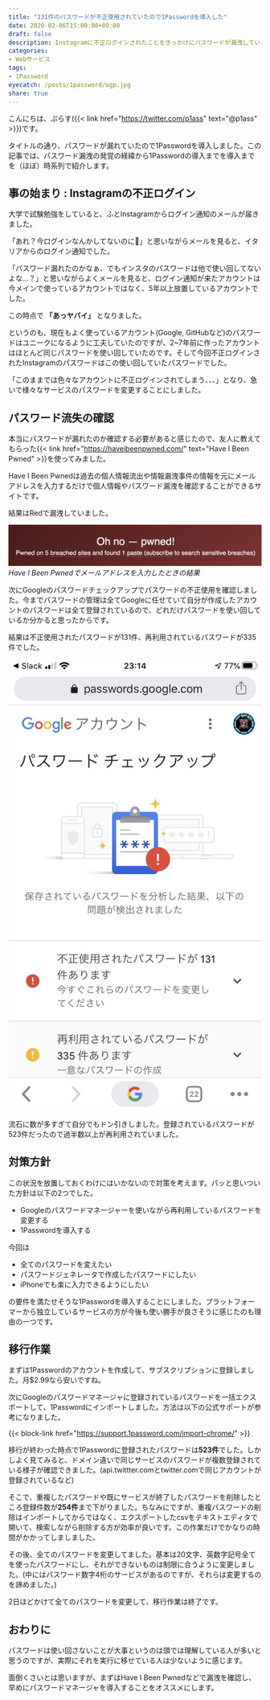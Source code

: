 ```yaml
---
title: "131件のパスワードが不正使用されていたので1Passwordを導入した"
date: 2020-02-06T15:00:00+09:00
draft: false
description: Instagramに不正ログインされたことをきっかけにパスワードが漏洩していることが発覚したので1Passwordを導入して全てのアカウントのパスワードを変更することにしました。
categories:
- Webサービス
tags:
- 1Password
eyecatch: /posts/1password/ogp.jpg
share: true
---
```


こんにちは、ぷらす({{< link href="https://twitter.com/p1ass" text="@p1ass" >}})です。

タイトルの通り、パスワードが漏れていたので1Passwordを導入しました。この記事では、パスワード漏洩の発覚の経緯から1Passwordの導入までを導入までを（ほぼ）時系列で紹介します。



## 事の始まり : Instagramの不正ログイン

大学で試験勉強をしていると、ふとInstagramからログイン通知のメールが届きました。

「あれ？今ログインなんかしてないのに🤔」と思いながらメールを見ると、イタリアからのログイン通知でした。

「パスワード漏れたのかなぁ、でもインスタのパスワードは他で使い回してないよな...？」と思いながらよくメールを見ると、ログイン通知が来たアカウントは今メインで使っているアカウントではなく、5年以上放置しているアカウントでした。

 <!--more-->

この時点で **「あっヤバイ」** となりました。

というのも、現在もよく使っているアカウント(Google, GitHubなど)のパスワードはユニークになるように工夫していたのですが、2~7年前に作ったアカウントはほとんど同じパスワードを使い回していたのです。そして今回不正ログインされたInstagramのパスワードはこの使い回していたパスワードでした。

「このままでは色々なアカウントに不正ログインされてしまう、、、」となり、急いで様々なサービスのパスワードを変更することにしました。

## パスワード流失の確認

本当にパスワードが漏れたのか確認する必要があると感じたので、友人に教えてもらった{{< link href="https://haveibeenpwned.com/" text="Have I Been Pwned" >}}を使ってみました。


Have I Been Pwnedは過去の個人情報流出や情報漏洩事件の情報を元にメールアドレスを入力するだけで個人情報やパスワード漏洩を確認することができるサイトです。

結果はRedで漏洩していました。

![Have I Been Pwned](pwned.png)
_Have I Been Pwnedでメールアドレスを入力したときの結果_

次にGoogleのパスワードチェックアップでパスワードの不正使用を確認しました。今までパスワードの管理は全てGoogleに任せていて自分が作成したアカウントのパスワードは全て登録されているので、どれだけパスワードを使い回しているか分かると思ったからです。

結果は不正使用されたパスワードが131件、再利用されているパスワードが335件でした。

![Googleパスワードチェックアップ](password_check.jpg)

流石に数が多すぎて自分でもドン引きしました。登録されているパスワードが523件だったので過半数以上が再利用されていました。

## 対策方針

この状況を放置しておくわけにはいかないので対策を考えます。パッと思いついた方針は以下の2つでした。

- Googleのパスワードマネージャーを使いながら再利用しているパスワードを変更する
- 1Passwordを導入する

今回は

- 全てのパスワードを変えたい
- パスワードジェネレータで作成したパスワードにしたい
- iPhoneでも楽に入力できるようにしたい

の要件を満たせそうな1Passwordを導入することにしました。プラットフォーマーから独立しているサービスの方が今後も使い勝手が良さそうに感じたのも理由の一つです。 


## 移行作業

まずは1Passwordのアカウントを作成して、サブスクリプションに登録しました。月$2.99なら安いですね。

次にGoogleのパスワードマネージャに登録されているパスワードを一括エクスポートして、1Passwordにインポートしました。方法は以下の公式サポートが参考になりました。

{{< block-link href="https://support.1password.com/import-chrome/" >}}

移行が終わった時点で1Passwordに登録されたパスワードは**523件**でした。しかしよく見てみると、ドメイン違いで同じサービスのパスワードが複数登録されている様子が確認できました。(api.twittter.comとtwitter.comで同じアカウントが登録されているなど)

そこで、重複したパスワードや既にサービスが終了したパスワードを削除したところ登録件数が**254件**まで下がりました。ちなみにですが、重複パスワードの削除はインポートしてからではなく、エクスポートしたcsvをテキストエディタで開いて、検索しながら削除する方が効率が良いです。この作業だけでかなりの時間がかかってしましました。

その後、全てのパスワードを変更してました。基本は20文字、英数字記号全てを使ったパスワードにし、それができないものは制限に合うように変更しました。(中にはパスワード数字4桁のサービスがあるのですが、それらは変更するのを諦めました。)

2日ほどかけて全てのパスワードを変更して、移行作業は終了です。

## おわりに

パスワードは使い回さないことが大事というのは頭では理解している人が多いと思うのですが、実際にそれを実行に移せている人は少ないように感じます。

面倒くさいとは思いますが、まずはHave I Been Pwnedなどで漏洩を確認し、早めにパスワードマネージャを導入することをオススメにします。
